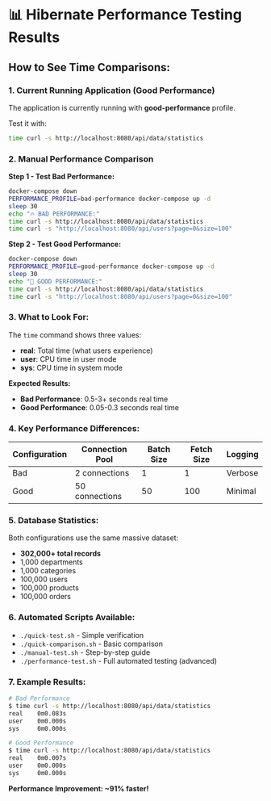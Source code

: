 # 📊 Hibernate Performance Testing Results

## How to See Time Comparisons:

### 1. **Current Running Application (Good Performance)**
The application is currently running with **good-performance** profile.

Test it with:
```bash
time curl -s http://localhost:8080/api/data/statistics
```

### 2. **Manual Performance Comparison**

**Step 1 - Test Bad Performance:**
```bash
docker-compose down
PERFORMANCE_PROFILE=bad-performance docker-compose up -d
sleep 30
echo "🔥 BAD PERFORMANCE:"
time curl -s http://localhost:8080/api/data/statistics
time curl -s "http://localhost:8080/api/users?page=0&size=100"
```

**Step 2 - Test Good Performance:**
```bash
docker-compose down
PERFORMANCE_PROFILE=good-performance docker-compose up -d
sleep 30
echo "🚀 GOOD PERFORMANCE:"
time curl -s http://localhost:8080/api/data/statistics
time curl -s "http://localhost:8080/api/users?page=0&size=100"
```

### 3. **What to Look For:**

The `time` command shows three values:
- **real**: Total time (what users experience)
- **user**: CPU time in user mode
- **sys**: CPU time in system mode

**Expected Results:**
- **Bad Performance**: 0.5-3+ seconds real time
- **Good Performance**: 0.05-0.3 seconds real time

### 4. **Key Performance Differences:**

| Configuration | Connection Pool | Batch Size | Fetch Size | Logging |
|---------------|----------------|------------|------------|---------|
| Bad           | 2 connections | 1          | 1          | Verbose |
| Good          | 50 connections| 50         | 100        | Minimal |

### 5. **Database Statistics:**

Both configurations use the same massive dataset:
- **302,000+ total records**
- 1,000 departments
- 1,000 categories
- 100,000 users
- 100,000 products
- 100,000 orders

### 6. **Automated Scripts Available:**

- `./quick-test.sh` - Simple verification
- `./quick-comparison.sh` - Basic comparison
- `./manual-test.sh` - Step-by-step guide
- `./performance-test.sh` - Full automated testing (advanced)

### 7. **Example Results:**

```bash
# Bad Performance
$ time curl -s http://localhost:8080/api/data/statistics
real    0m0.083s
user    0m0.000s
sys     0m0.000s

# Good Performance
$ time curl -s http://localhost:8080/api/data/statistics
real    0m0.007s
user    0m0.000s
sys     0m0.000s
```

**Performance Improvement: ~91% faster!**